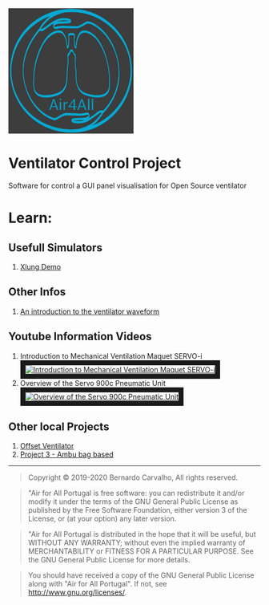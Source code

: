 <img src="./img/air4all.jpg" width="250" >

# Ventilator Control Project

Software for control a GUI  panel visualisation  for Open Source ventilator

# Learn:
## Usefull Simulators
1. [Xlung Demo](https://simulation.xlung.net/xlung/demo)

## Other Infos
1. [An introduction to the ventilator waveform](https://derangedphysiology.com/main/cicm-primary-exam/required-reading/respiratory-system/Chapter%20551/introduction-ventilator-waveform)

## Youtube Information Videos
1. Introduction to Mechanical Ventilation Maquet SERVO-i
<a href="http://www.youtube.com/watch?feature=player_embedded&v=6JFHiiEkjlk
" target="_blank"><img src="http://img.youtube.com/vi/6JFHiiEkjlk/0.jpg"
alt="Introduction to Mechanical Ventilation Maquet SERVO-i" width="240" height="180" border="10" /></a>
2. Overview of the Servo 900c Pneumatic Unit
<a href="http://www.youtube.com/watch?feature=player_embedded&v=gnWi2_8Y8DQ
" target="_blank"><img src="http://img.youtube.com/vi/gnWi2_8Y8DQ/0.jpg"
alt="Overview of the Servo 900c Pneumatic Unit" width="240" height="180" border="10" /></a>

## Other local Projects
1. [Offset Ventilator](https://docs.google.com/document/d/1ly9UT5F0uIXBLi50U1m13eHRYHaN_rhwDnVimA0W1iI)
2. [Project 3 - Ambu bag based](https://www.dropbox.com/home/Mechanics/Project%203%20-%20Ambu%20bag%20based%20-%20on%20hold)

---
> Copyright © 2019-2020 Bernardo Carvalho, All rights reserved.

> "Air for All Portugal is free software: you can redistribute it and/or modify
it under the terms of the GNU General Public License as published by
the Free Software Foundation, either version 3 of the License, or
(at your option) any later version.

> "Air for All Portugal  is distributed in the hope that it will be useful,
but WITHOUT ANY WARRANTY; without even the implied warranty of
MERCHANTABILITY or FITNESS FOR A PARTICULAR PURPOSE.  See the
GNU General Public License for more details.

> You should have received a copy of the GNU General Public License
along with "Air for All Portugal". If not, see <http://www.gnu.org/licenses/>.
